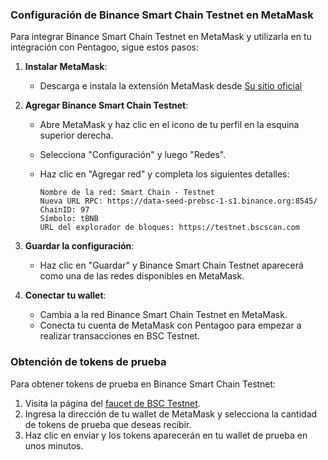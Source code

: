 ### Configuración de Binance Smart Chain Testnet en MetaMask

Para integrar Binance Smart Chain Testnet en MetaMask y utilizarla en tu integración con Pentagoo, sigue estos pasos:

1. **Instalar MetaMask**:
   - Descarga e instala la extensión MetaMask desde [Su sitio oficial](https://metamask.io/download/)

2. **Agregar Binance Smart Chain Testnet**:
   - Abre MetaMask y haz clic en el icono de tu perfil en la esquina superior derecha.
   - Selecciona "Configuración" y luego "Redes".
   - Haz clic en "Agregar red" y completa los siguientes detalles:

     ```plaintext
     Nombre de la red: Smart Chain - Testnet
     Nueva URL RPC: https://data-seed-prebsc-1-s1.binance.org:8545/
     ChainID: 97
     Símbolo: tBNB
     URL del explorador de bloques: https://testnet.bscscan.com
     ```

3. **Guardar la configuración**:
   - Haz clic en "Guardar" y Binance Smart Chain Testnet aparecerá como una de las redes disponibles en MetaMask.

4. **Conectar tu wallet**:
   - Cambia a la red Binance Smart Chain Testnet en MetaMask.
   - Conecta tu cuenta de MetaMask con Pentagoo para empezar a realizar transacciones en BSC Testnet.

### Obtención de tokens de prueba

Para obtener tokens de prueba en Binance Smart Chain Testnet:
1. Visita la página del [faucet de BSC Testnet](https://testnet.bnbchain.org/faucet-smart).
2. Ingresa la dirección de tu wallet de MetaMask y selecciona la cantidad de tokens de prueba que deseas recibir.
3. Haz clic en enviar y los tokens aparecerán en tu wallet de prueba en unos minutos.
